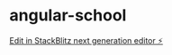 # angular-school

[Edit in StackBlitz next generation editor ⚡️](https://stackblitz.com/~/github.com/Dracir03/angular-school)